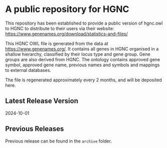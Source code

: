 # A public repository for HGNC

This repository has been established to provide a public version of hgnc.owl to HGNC to distribute to their users via their website:
https://www.genenames.org/download/statistics-and-files/

This HGNC OWL file is generated from the data at https://www.genenames.org/. It contains all genes in HGNC organised in a shallow hierarchy, classified by their locus type and gene group. Gene groups are also derived from HGNC. The ontology contains approved gene symbol, approved gene name, previous names and symbols and mappings to external databases.

The file is regenerated approximately every 2 months, and will be deposited here.

## Latest Release Version
2024-10-01

## Previous Releases
Previous release can be found in the `archive` folder.
